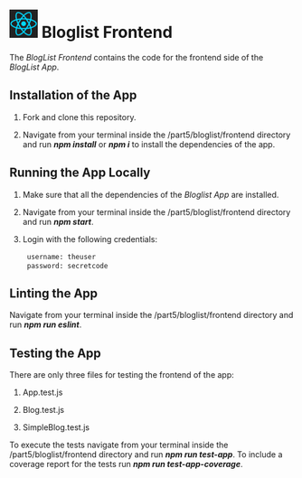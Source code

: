 <h1>
<img src="https://raw.githubusercontent.com/katerina-tziala/fullstackopen2019/master/documentation_images/react_logo.png" alt="react logo" width="50" height="50">
Bloglist Frontend<br/>
</h1>

The *BlogList Frontend* contains the code for the frontend side of the *BlogList App*.


## Installation of the App

1. Fork and clone this repository.

2. Navigate from your terminal inside the /part5/bloglist/frontend directory and run ***npm install*** or ***npm i*** to install the dependencies of the app.


## Running the App Locally

1. Make sure that all the dependencies of the *Bloglist App* are installed.

2. Navigate from your terminal inside the /part5/bloglist/frontend directory and run ***npm start***.

3. Login with the following credentials:

        username: theuser
        password: secretcode


## Linting the App

Navigate from your terminal inside the /part5/bloglist/frontend directory and run ***npm run eslint***.


## Testing the App

There are only three files for testing the frontend of the app:

1. App.test.js

2. Blog.test.js

3. SimpleBlog.test.js


To execute the tests navigate from your terminal inside the /part5/bloglist/frontend directory and run ***npm run test-app***. To include a coverage report for the tests run ***npm run test-app-coverage***.